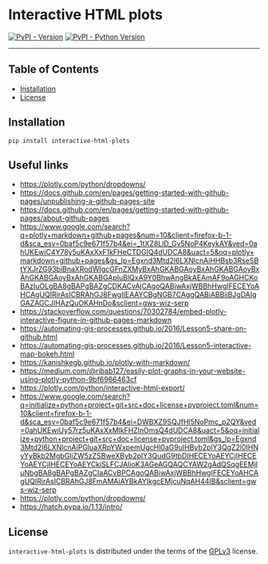 # Interactive HTML plots

[![PyPI - Version](https://img.shields.io/pypi/v/interactive-html-plots.svg)](https://pypi.org/project/interactive-html-plots)
[![PyPI - Python Version](https://img.shields.io/pypi/pyversions/interactive-html-plots.svg)](https://pypi.org/project/interactive-html-plots)

-----

## Table of Contents

- [Installation](#installation)
- [License](#license)

## Installation

```console
pip install interactive-html-plots
```

## Useful links

* https://plotly.com/python/dropdowns/
* https://docs.github.com/en/pages/getting-started-with-github-pages/unpublishing-a-github-pages-site
* https://docs.github.com/en/pages/getting-started-with-github-pages/about-github-pages
* https://www.google.com/search?q=plotly+markdown+github+pages&num=10&client=firefox-b-1-d&sca_esv=0baf5c9e671f57b4&ei=_1tXZ8LlD_Gv5NoP4KeykAY&ved=0ahUKEwiC4Y78y5uKAxXxF1kFHeCTDGIQ4dUDCA8&uact=5&oq=plotly+markdown+github+pages&gs_lp=Egxnd3Mtd2l6LXNlcnAiHHBsb3RseSBtYXJrZG93biBnaXRodWIgcGFnZXMyBxAhGKABGAoyBxAhGKABGAoyBxAhGKABGAoyBxAhGKABGApIuBlQxA9Y0BhwAngBkAEAmAF9oAGHCKoBAzIuOLgBA8gBAPgBAZgCDKACvAjCAgoQABiwAxjWBBhHwgIFECEYoAHCAgUQIRirAsICBRAhGJ8FwgIIEAAYCBgNGB7CAggQABiABBiiBJgDAIgGAZAGCJIHAzQuOKAHnDo&sclient=gws-wiz-serp
* https://stackoverflow.com/questions/70302784/embed-plotly-interactive-figure-in-github-pages-markdown
* https://automating-gis-processes.github.io/2016/Lesson5-share-on-github.html
* https://automating-gis-processes.github.io/2016/Lesson5-interactive-map-bokeh.html
* https://kanishkegb.github.io/plotly-with-markdown/
* https://medium.com/@ribab127/easily-plot-graphs-in-your-website-using-plotly-python-9bf6966463cf
* https://plotly.com/python/interactive-html-export/
* https://www.google.com/search?q=initialize+python+project+git+src+doc+license+pyproject.toml&num=10&client=firefox-b-1-d&sca_esv=0baf5c9e671f57b4&ei=DWBXZ9SQJfHl5NoPmc_p2QY&ved=0ahUKEwiUy57rz5uKAxXxMlkFHZlnOmsQ4dUDCA8&uact=5&oq=initialize+python+project+git+src+doc+license+pyproject.toml&gs_lp=Egxnd3Mtd2l6LXNlcnAiPGluaXRpYWxpemUgcHl0aG9uIHByb2plY3QgZ2l0IHNyYyBkb2MgbGljZW5zZSBweXByb2plY3QudG9tbDIHECEYoAEYCjIHECEYoAEYCjIHECEYoAEYCkiSLFCJAlioK3AGeAGQAQCYAW2gAdQSqgEEMjIuNbgBA8gBAPgBAZgCIaACvBPCAgoQABiwAxjWBBhHwgIFECEYoAHCAgUQIRirAsICBRAhGJ8FmAMAiAYBkAYIkgcEMjcuNqAH44IB&sclient=gws-wiz-serp
* https://plotly.com/python/dropdowns/
* https://hatch.pypa.io/1.13/intro/

## License

`interactive-html-plots` is distributed under the terms of the [GPLv3](https://spdx.org/licenses/GPLv3.html) license.

